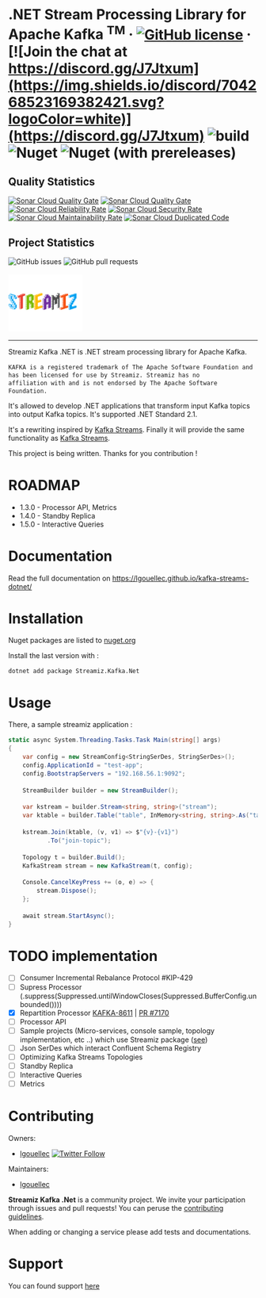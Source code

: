 # .NET Stream Processing Library for Apache Kafka <sup>TM</sup> &middot; [![GitHub license](https://img.shields.io/badge/license-MIT-green.svg)](https://github.com/LGouellec/streamiz-kafka-net/blob/master/LICENSE) &middot; [![Join the chat at https://discord.gg/J7Jtxum](https://img.shields.io/discord/704268523169382421.svg?logoColor=white)](https://discord.gg/J7Jtxum) ![build](https://github.com/LGouellec/kafka-streams-dotnet/workflows/build/badge.svg?branch=master) ![Nuget](https://img.shields.io/nuget/dt/Streamiz.Kafka.Net) ![Nuget (with prereleases)](https://img.shields.io/nuget/vpre/Streamiz.Kafka.Net)

## Quality Statistics

[![Sonar Cloud Quality Gate](https://sonarcloud.io/api/project_badges/measure?branch=master&project=LGouellec_kafka-streams-dotnet&metric=alert_status)](https://sonarcloud.io/dashboard?branch=master&id=LGouellec_kafka-streams-dotnet)
[![Sonar Cloud Quality Gate](https://sonarcloud.io/api/project_badges/measure?branch=master&project=LGouellec_kafka-streams-dotnet&metric=coverage)](https://sonarcloud.io/dashboard?branch=master&id=LGouellec_kafka-streams-dotnet)
[![Sonar Cloud Reliability Rate](https://sonarcloud.io/api/project_badges/measure?branch=master&project=LGouellec_kafka-streams-dotnet&metric=reliability_rating)](https://sonarcloud.io/dashboard?branch=master&id=LGouellec_kafka-streams-dotnet)
[![Sonar Cloud Security Rate](https://sonarcloud.io/api/project_badges/measure?branch=master&project=LGouellec_kafka-streams-dotnet&metric=security_rating)](https://sonarcloud.io/dashboard?branch=master&id=LGouellec_kafka-streams-dotnet)
[![Sonar Cloud Maintainability Rate](https://sonarcloud.io/api/project_badges/measure?branch=master&project=LGouellec_kafka-streams-dotnet&metric=sqale_rating)](https://sonarcloud.io/dashboard?branch=master&id=LGouellec_kafka-streams-dotnet)
[![Sonar Cloud Duplicated Code](https://sonarcloud.io/api/project_badges/measure?branch=master&project=LGouellec_kafka-streams-dotnet&metric=duplicated_lines_density)](https://sonarcloud.io/dashboard?branch=master&id=LGouellec_kafka-streams-dotnet)

## Project Statistics
<div>
    <img alt="GitHub issues" src="https://img.shields.io/github/issues/LGouellec/kafka-streams-dotnet">
    <img alt="GitHub pull requests" src="https://img.shields.io/github/issues-pr/LGouellec/kafka-streams-dotnet">
</div>
<br/>

<img src="./resources/logo-kafka-stream-net.png" width="150">

----

Streamiz Kafka .NET is .NET stream processing library for Apache Kafka. 

```
KAFKA is a registered trademark of The Apache Software Foundation and
has been licensed for use by Streamiz. Streamiz has no
affiliation with and is not endorsed by The Apache Software Foundation.
```

It's allowed to develop .NET applications that transform input Kafka topics into output Kafka topics. 
It's supported .NET Standard 2.1. 

It's a rewriting inspired by [Kafka Streams](https://github.com/apache/kafka). Finally it will provide the same functionality as [Kafka Streams](https://github.com/apache/kafka).

This project is being written. Thanks for you contribution !

# ROADMAP

- 1.3.0 - Processor API, Metrics
- 1.4.0 - Standby Replica
- 1.5.0 - Interactive Queries

# Documentation

Read the full documentation on https://lgouellec.github.io/kafka-streams-dotnet/

# Installation

Nuget packages are listed to [nuget.org](https://www.nuget.org/packages/Streamiz.Kafka.Net/)

Install the last version with :
```shell
dotnet add package Streamiz.Kafka.Net
```

# Usage

There, a sample streamiz application :

``` csharp
static async System.Threading.Tasks.Task Main(string[] args)
{ 
    var config = new StreamConfig<StringSerDes, StringSerDes>();
    config.ApplicationId = "test-app";
    config.BootstrapServers = "192.168.56.1:9092";
    
    StreamBuilder builder = new StreamBuilder();

    var kstream = builder.Stream<string, string>("stream");
    var ktable = builder.Table("table", InMemory<string, string>.As("table-store"));

    kstream.Join(ktable, (v, v1) => $"{v}-{v1}")
           .To("join-topic");

    Topology t = builder.Build();
    KafkaStream stream = new KafkaStream(t, config);

    Console.CancelKeyPress += (o, e) => {
        stream.Dispose();
    };

    await stream.StartAsync();
}
```

# TODO implementation

- [ ] Consumer Incremental Rebalance Protocol #KIP-429
- [ ] Supress Processor (.suppress(Suppressed.untilWindowCloses(Suppressed.BufferConfig.unbounded())))
- [X] Repartition Processor [KAFKA-8611](https://issues.apache.org/jira/browse/KAFKA-8611) | [PR #7170](https://github.com/apache/kafka/pull/7170)
- [ ] Processor API
- [ ] Sample projects (Micro-services, console sample, topology implementation, etc ..) which use Streamiz package ([see](https://github.com/LGouellec/kafka-streams-dotnet-samples))
- [ ] Json SerDes which interact Confluent Schema Registry
- [ ] Optimizing Kafka Streams Topologies
- [ ] Standby Replica
- [ ] Interactive Queries
- [ ] Metrics

# Contributing

Owners:

- [lgouellec](https://github.com/LGouellec)  [![Twitter Follow](https://img.shields.io/twitter/follow/LGouellec?style=social)](https://twitter.com/LGouellec)

Maintainers:

- [lgouellec](https://github.com/LGouellec)

**Streamiz Kafka .Net** is a community project. We invite your participation through issues and pull requests! You can peruse the [contributing guidelines](CONTRIBUTING.md).

When adding or changing a service please add tests and documentations.

# Support

You can found support [here](https://discord.gg/J7Jtxum)

